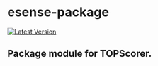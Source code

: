 # esense-package

[![Latest Version](https://img.shields.io/github/release/vsjadeja/esense-package.svg?style=flat-square)](https://github.com/vsjadeja/esense-package/releases)

## Package module for TOPScorer.